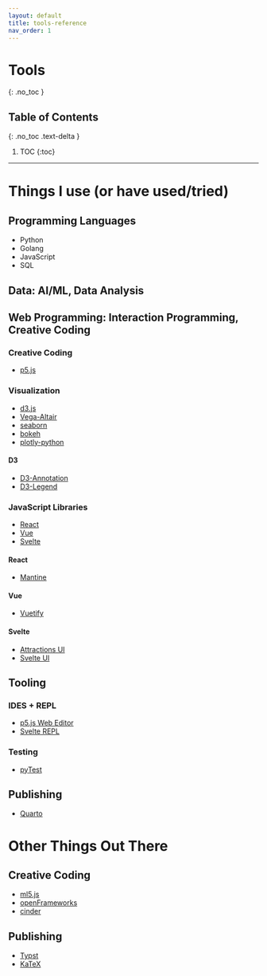 ```yaml
---
layout: default
title: tools-reference
nav_order: 1
---
```


# Tools
{: .no_toc }

## Table of Contents
{: .no_toc .text-delta }

1. TOC
{:toc}

---

# Things I use (or have used/tried)
## Programming Languages 
* Python
* Golang
* JavaScript
* SQL

## Data: AI/ML, Data Analysis
## Web Programming: Interaction Programming, Creative Coding
### Creative Coding 
* [p5.js](https://p5js.org/)

### Visualization
* [d3.js](https://d3js.org/)
* [Vega-Altair](https://altair-viz.github.io/)
* [seaborn](https://seaborn.pydata.org/)
* [bokeh](https://bokeh.org/)
* [plotly-python](https://plotly.com/python/)

#### D3
* [D3-Annotation](https://d3-annotation.susielu.com/)
* [D3-Legend](https://d3-legend.susielu.com/)

### JavaScript Libraries 
* [React](https://react.dev/)
* [Vue](https://vuejs.org/)
* [Svelte](https://svelte.dev/)

#### React
* [Mantine](https://mantine.dev/)

#### Vue 
* [Vuetify](https://vuetifyjs.com/en/)

#### Svelte
* [Attractions UI](https://illright.github.io/attractions/)
* [Svelte UI](https://svelteui.dev/)


## Tooling 
### IDES + REPL 
* [p5.js Web Editor](https://editor.p5js.org/)
* [Svelte REPL](https://svelte.dev/repl/)

### Testing
* [pyTest](https://docs.pytest.org/en/stable/)

## Publishing 
* [Quarto](https://quarto.org/)

# Other Things Out There 
## Creative Coding  
* [ml5.js](https://ml5js.org/)
* [openFrameworks](https://openframeworks.cc/)
* [cinder](https://libcinder.org/)

## Publishing
* [Typst](https://typst.app/)
* [KaTeX](https://katex.org/)
